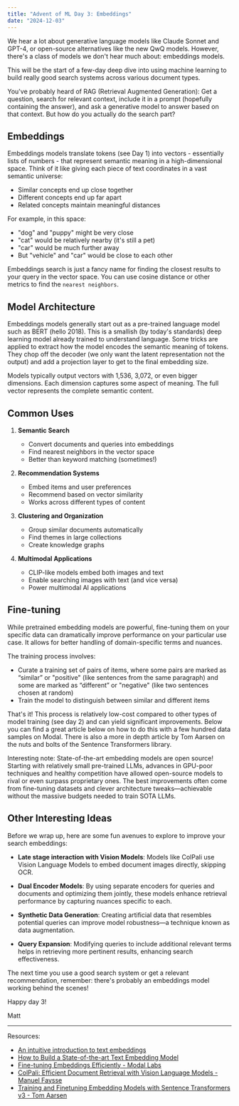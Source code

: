 ```yaml
---
title: "Advent of ML Day 3: Embeddings"
date: "2024-12-03"
---
```


We hear a lot about generative language models like Claude Sonnet and GPT-4, or open-source alternatives like the new QwQ models. However, there's a class of models we don't hear much about: embeddings models.

This will be the start of a few-day deep dive into using machine learning to build really good search systems across various document types.

You've probably heard of RAG (Retrieval Augmented Generation): Get a question, search for relevant context, include it in a prompt (hopefully containing the answer), and ask a generative model to answer based on that context. But how do you actually do the search part?

## Embeddings

Embeddings models translate tokens (see Day 1) into vectors - essentially lists of numbers - that represent semantic meaning in a high-dimensional space. Think of it like giving each piece of text coordinates in a vast semantic universe:

- Similar concepts end up close together
- Different concepts end up far apart
- Related concepts maintain meaningful distances

For example, in this space:

- "dog" and "puppy" might be very close
- "cat" would be relatively nearby (it's still a pet)
- "car" would be much further away
- But "vehicle" and "car" would be close to each other

Embeddings search is just a fancy name for finding the closest results to your query in the vector space. You can use cosine distance or other metrics to find the `nearest neighbors`.

## Model Architecture

Embeddings models generally start out as a pre-trained language model such as BERT (hello 2018). This is a smallish (by today's standards) deep learning model already trained to understand language. Some tricks are applied to extract how the model encodes the semantic meaning of tokens. They chop off the decoder (we only want the latent representation not the output) and add a projection layer to get to the final embedding size.

Models typically output vectors with 1,536, 3,072, or even bigger dimensions. Each dimension captures some aspect of meaning. The full vector represents the complete semantic content.

## Common Uses

1. **Semantic Search**

   - Convert documents and queries into embeddings
   - Find nearest neighbors in the vector space
   - Better than keyword matching (sometimes!)

2. **Recommendation Systems**

   - Embed items and user preferences
   - Recommend based on vector similarity
   - Works across different types of content

3. **Clustering and Organization**

   - Group similar documents automatically
   - Find themes in large collections
   - Create knowledge graphs

4. **Multimodal Applications**
   - CLIP-like models embed both images and text
   - Enable searching images with text (and vice versa)
   - Power multimodal AI applications

## Fine-tuning

While pretrained embedding models are powerful, fine-tuning them on your specific data can dramatically improve performance on your particular use case. It allows for better handling of domain-specific terms and nuances.

The training process involves:

- Curate a training set of pairs of items, where some pairs are marked as “similar” or "positive" (like sentences from the same paragraph) and some are marked as “different” or "negative" (like two sentences chosen at random)
- Train the model to distinguish between similar and different items

That's it! This process is relatively low-cost compared to other types of model training (see day 2) and can yield significant improvements. Below you can find a great article below on how to do this with a few hundred data samples on Modal. There is also a more in depth article by Tom Aarsen on the nuts and bolts of the Sentence Transformers library.

Interesting note: State-of-the-art embedding models are open source! Starting with relatively small pre-trained LLMs, advances in GPU-poor techniques and healthy competition have allowed open-source models to rival or even surpass proprietary ones. The best improvements often come from fine-tuning datasets and clever architecture tweaks—achievable without the massive budgets needed to train SOTA LLMs.

## Other Interesting Ideas

Before we wrap up, here are some fun avenues to explore to improve your search embeddings:

- **Late stage interaction with Vision Models**: Models like ColPali use Vision Language Models to embed document images directly, skipping OCR.

- **Dual Encoder Models**: By using separate encoders for queries and documents and optimizing them jointly, these models enhance retrieval performance by capturing nuances specific to each.

- **Synthetic Data Generation**: Creating artificial data that resembles potential queries can improve model robustness—a technique known as data augmentation.

- **Query Expansion**: Modifying queries to include additional relevant terms helps in retrieving more pertinent results, enhancing search effectiveness.

The next time you use a good search system or get a relevant recommendation, remember: there's probably an embeddings model working behind the scenes!

Happy day 3!

Matt

---

Resources:

- [An intuitive introduction to text embeddings](https://stackoverflow.blog/2023/11/09/an-intuitive-introduction-to-text-embeddings/)
- [How to Build a State-of-the-art Text Embedding Model](https://medium.com/snowflake/how-to-build-a-state-of-the-art-text-embedding-model-a8cd0c86a19e)
- [Fine-tuning Embeddings Efficiently - Modal Labs](https://modal.com/blog/fine-tuning-embeddings)
- [ColPali: Efficient Document Retrieval with Vision Language Models - Manuel Faysse](https://huggingface.co/blog/manu/colpali)
- [Training and Finetuning Embedding Models with Sentence Transformers v3 - Tom Aarsen](https://huggingface.co/blog/train-sentence-transformers)

